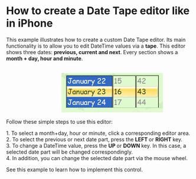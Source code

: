 # How to create a Date Tape editor like in iPhone 


<p>This example illustrates how to create a custom Date Tape editor. Its main functionality is to allow you to edit DateTime values via a <strong>tape</strong>. This editor shows three dates: <strong>previous, current and next</strong>. Every section shows a <strong>month</strong><strong> +</strong><strong> da</strong><strong>y</strong><strong>, </strong><strong>hour</strong><strong> and minute</strong>. </p><p>                                                                                                                                                                      <img src="https://raw.githubusercontent.com/DevExpress-Examples/how-to-create-a-date-tape-editor-like-in-iphone-e4475/12.1.9+/media/fc1638cc-d18b-4c9b-90ff-566d0fe6ede6.png"></p><p>Follow these simple steps to use this editor:</p><p>1. To select a month+day,  hour or minute, click a corresponding editor area. <br />
2. To select the previous or next date part, press the <strong>LEFT </strong>or <strong>RIGHT</strong><strong> </strong>key. <br />
3. To change a DateTime value, press the <strong>UP</strong><strong> </strong>or <strong>DOWN </strong>key. In this case, a selected date part will be changed correspondingly. <br />
4. In addition, you can change the selected date part via the mouse wheel. </p><p>See this example to learn how to implement this control. </p>

<br/>


